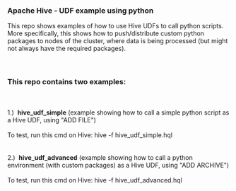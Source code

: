<h3>Apache Hive - UDF example using python</h3>

<p>
This repo shows examples of how to use Hive UDFs to call python scripts. More specifically, this shows how to push/distribute custom python packages to nodes of the cluster, where data is being processed (but might not always have the required packages).
<br>
<br>
<br><h3>This repo contains two examples:</h3>
<br>
<br>1.)&nbsp;&nbsp;<strong>hive_udf_simple</strong> (example showing how to call a simple python script as a Hive UDF, using "ADD FILE")
<br>
<br>To test, run this cmd on Hive: hive -f hive_udf_simple.hql 
<br>
<br>
<br>2.)&nbsp;&nbsp;<strong>hive_udf_advanced</strong> (example showing how to call a python environment (with custom packages) as a Hive UDF, using "ADD ARCHIVE")
<br>
<br>To test, run this cmd on Hive: hive -f hive_udf_advanced.hql 
</p>
